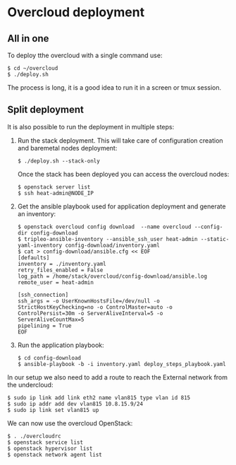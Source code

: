 # Overcloud deployment

## All in one

To deploy tthe overcloud with a single command use:

```console
$ cd ~/overcloud
$ ./deploy.sh
```

The process is long, it is a good idea to run it in a screen or tmux session.

## Split deployment

It is also possible to run the deployment in multiple steps:

1. Run the stack deployment. This will take care of configuration creation and baremetal nodes deployment:

   ```console
   $ ./deploy.sh --stack-only
   ```

   Once the stack has been deployed you can access the overcloud nodes:

   ```console
   $ openstack server list
   $ ssh heat-admin@NODE_IP
   ```

2. Get the ansible playbook used for application deployment and generate an inventory:

   ```console
   $ openstack overcloud config download  --name overcloud --config-dir config-download
   $ tripleo-ansible-inventory --ansible_ssh_user heat-admin --static-yaml-inventory config-download/inventory.yaml
   $ cat > config-download/ansible.cfg << EOF
   [defaults]
   inventory = ./inventory.yaml
   retry_files_enabled = False
   log_path = /home/stack/overcloud/config-download/ansible.log
   remote_user = heat-admin

   [ssh_connection]
   ssh_args = -o UserKnownHostsFile=/dev/null -o StrictHostKeyChecking=no -o ControlMaster=auto -o ControlPersist=30m -o ServerAliveInterval=5 -o ServerAliveCountMax=5
   pipelining = True
   EOF

3. Run the application playbook:

   ```console
   $ cd config-download
   $ ansible-playbook -b -i inventory.yaml deploy_steps_playbook.yaml

In our setup we also need to add a route to reach the External network from the undercloud:

```console
$ sudo ip link add link eth2 name vlan815 type vlan id 815
$ sudo ip addr add dev vlan815 10.8.15.9/24
$ sudo ip link set vlan815 up
```

We can now use the overcloud OpenStack:

```console
$ . ./overcloudrc
$ openstack service list
$ openstack hypervisor list
$ openstack network agent list
```